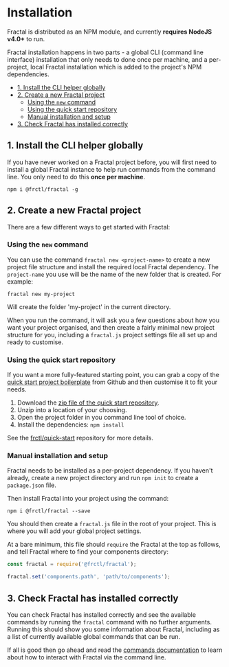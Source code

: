 # Installation

Fractal is distributed as an NPM module, and currently **requires NodeJS v4.0+** to run.

Fractal installation happens in two parts - a global CLI (command line interface) installation that only needs to done once per machine, and a per-project, local Fractal installation which is added to the project's NPM dependencies.

<!-- START doctoc generated TOC please keep comment here to allow auto update -->
<!-- DON'T EDIT THIS SECTION, INSTEAD RE-RUN doctoc TO UPDATE -->


- [1. Install the CLI helper globally](#1-install-the-cli-helper-globally)
- [2. Create a new Fractal project](#2-create-a-new-fractal-project)
  - [Using the `new` command](#using-the-new-command)
  - [Using the quick start repository](#using-the-quick-start-repository)
  - [Manual installation and setup](#manual-installation-and-setup)
- [3. Check Fractal has installed correctly](#3-check-fractal-has-installed-correctly)

<!-- END doctoc generated TOC please keep comment here to allow auto update -->

## 1. Install the CLI helper globally

If you have never worked on a Fractal project before, you will first need to install a global Fractal instance to help run commands from the command line. You only need to do this **once per machine**.

```shell
npm i @frctl/fractal -g
```

## 2. Create a new Fractal project

There are a few different ways to get started with Fractal:

### Using the `new` command

You can use the command `fractal new <project-name>` to create a new project file structure and install the required local Fractal dependency. The `project-name` you use will be the name of the new folder that is created. For example:

```shell
fractal new my-project
```

Will create the folder 'my-project' in the current directory.

When you run the command, it will ask you a few questions about how you want your project organised, and then create a fairly minimal new project structure for you, including a `fractal.js` project settings file all set up and ready to customise.

### Using the quick start repository

If you want a more fully-featured starting point, you can grab a copy of the [quick start project boilerplate](https://github.com/frctl/quick-start) from Github and then customise it to fit your needs.

1. Download the [zip file of the quick start repository](https://github.com/frctl/skeleton/archive/master.zip).
2. Unzip into a location of your choosing.
3. Open the project folder in you command line tool of choice.
4. Install the dependencies: `npm install`

See the [frctl/quick-start](https://github.com/frctl/quick-start) repository for more details.

### Manual installation and setup

Fractal needs to be installed as a per-project dependency. If you haven't already, create a new project directory and run `npm init` to create a `package.json` file.

Then install Fractal into your project using the command:

```
npm i @frctl/fractal --save
```

You should then create a `fractal.js` file in the root of your project. This is where you will add your global project settings.

At a bare minimum, this file should `require` the Fractal at the top as follows, and tell Fractal where to find your components directory:

```js
const fractal = require('@frctl/fractal');

fractal.set('components.path', 'path/to/components');
```

## 3. Check Fractal has installed correctly

You can check Fractal has installed correctly and see the available commands by running the `fractal` command with no further arguments. Running this should show you some information about Fractal, including as a list of currently available global commands that can be run.

If all is good then go ahead and read the [commands documentation](/docs/commands.md) to learn about how to interact with Fractal via the command line. 

